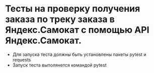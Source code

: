 # Тесты на проверку получения заказа по треку заказа в Яндекс.Самокат с помощью API Яндекс.Самокат.
- Для запуска теста должны быть установлены пакеты pytest и requests
- Запуск теста выполянется командой pytest